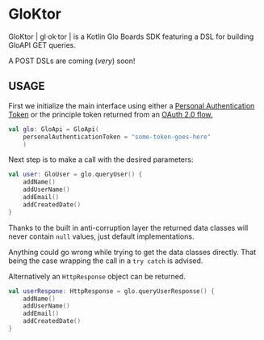 # GloKtor

GloKtor | gl·ok·tor | is a Kotlin Glo Boards SDK featuring a DSL for
building GloAPI GET queries. 

A POST DSLs are coming (_very_) soon!

## USAGE

First we initialize the main interface using
either a [Personal Authentication Token](https://support.gitkraken.com/developers/pats/) or the principle token
returned from an [OAuth 2.0 flow.](https://support.gitkraken.com/developers/oauth/)

``` Kotlin
val glo: GloApi = GloApi(
    personalAuthenticationToken = "some-token-goes-here"
    )
```

Next step is to make a call with the desired parameters:

``` Kotlin
val user: GloUser = glo.queryUser() {
    addName()
    addUserName()
    addEmail()
    addCreatedDate()
}
```

Thanks to the built in anti-corruption layer the returned data classes will
never contain `null` values, just default implementations.

Anything could go wrong while trying to get the data classes directly.
That being the case wrapping the call in a `try catch` is advised.

Alternatively an `HttpResponse` object can be returned.

``` Kotlin
val userRespone: HttpResponse = glo.queryUserResponse() {
    addName()
    addUserName()
    addEmail()
    addCreatedDate()
}
```